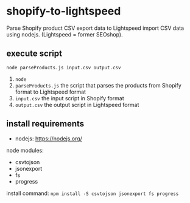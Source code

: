 # shopify-to-lightspeed

Parse Shopify product CSV export data to Lightspeed import CSV data using nodejs. (Lightspeed = former SEOshop).

## execute script

```
node parseProducts.js input.csv output.csv
```


1. `node`
2. `parseProducts.js`   the script that parses the products from Shopify format to Lightspeed format
3. `input.csv` the input script in Shopify format
3. `output.csv` the output script in Lightspeed format

## install requirements

- nodejs: https://nodejs.org/

node modules: 

- csvtojson
- jsonexport
- fs
- progress

install command: `npm install -S csvtojson jsonexport fs progress` 